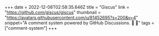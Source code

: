 +++
date = 2022-12-08T02:58:35.646Z
title = "Giscus"
link = "https://github.com/giscus/giscus"
thumbnail = "https://avatars.githubusercontent.com/u/81452695?s=200&v=4"
snippet="A comment system powered by GitHub Discussions. 💬 💎"
tags = ["comment-system"]
+++
